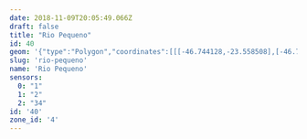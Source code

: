 ```yaml
---
date: 2018-11-09T20:05:49.066Z
draft: false
title: "Rio Pequeno"
id: 40
geom: '{"type":"Polygon","coordinates":[[[-46.744128,-23.558508],[-46.744633,-23.558503],[-46.746397,-23.558284],[-46.747173,-23.558709],[-46.747386,-23.558777],[-46.74759,-23.558754],[-46.747856,-23.558474],[-46.748107,-23.558351],[-46.748416,-23.557954],[-46.750515,-23.55655],[-46.751271,-23.555186],[-46.751439,-23.555034],[-46.751684,-23.554924],[-46.752097,-23.554921],[-46.755001,-23.555892],[-46.755467,-23.5559],[-46.755805,-23.555767],[-46.756171,-23.555355],[-46.757959,-23.550903],[-46.75959,-23.555293],[-46.760157,-23.55573],[-46.761882,-23.556481],[-46.762229,-23.556841],[-46.762406,-23.557489],[-46.762624,-23.557833],[-46.76425,-23.558812],[-46.764414,-23.55899],[-46.764472,-23.559247],[-46.764399,-23.559496],[-46.763097,-23.560814],[-46.763695,-23.561323],[-46.76383,-23.561196],[-46.764533,-23.561057],[-46.764887,-23.562912],[-46.764949,-23.563093],[-46.765239,-23.563458],[-46.765914,-23.563789],[-46.766396,-23.563362],[-46.766501,-23.563462],[-46.766507,-23.563703],[-46.767273,-23.563336],[-46.767521,-23.563475],[-46.76746,-23.563675],[-46.767673,-23.563767],[-46.769746,-23.564043],[-46.770746,-23.564287],[-46.77106,-23.564518],[-46.772078,-23.566125],[-46.772193,-23.566595],[-46.772493,-23.569375],[-46.772434,-23.569445],[-46.772508,-23.569498],[-46.772617,-23.569897],[-46.772471,-23.57023],[-46.777352,-23.570862],[-46.777643,-23.570964],[-46.778329,-23.571398],[-46.77868,-23.571454],[-46.778806,-23.571403],[-46.778903,-23.57167],[-46.779026,-23.571551],[-46.779131,-23.571256],[-46.779254,-23.571113],[-46.779458,-23.571041],[-46.779838,-23.571117],[-46.779773,-23.570641],[-46.780327,-23.570815],[-46.780346,-23.571191],[-46.780087,-23.571761],[-46.780126,-23.57202],[-46.780676,-23.572506],[-46.78112,-23.572795],[-46.781287,-23.573103],[-46.781244,-23.573408],[-46.781468,-23.573559],[-46.781927,-23.574218],[-46.782305,-23.574381],[-46.780882,-23.574455],[-46.781591,-23.576849],[-46.780705,-23.577046],[-46.78071,-23.577094],[-46.780052,-23.577263],[-46.779447,-23.577895],[-46.778756,-23.578322],[-46.778411,-23.57877],[-46.778396,-23.579454],[-46.778167,-23.579936],[-46.777798,-23.580356],[-46.777189,-23.58082],[-46.776838,-23.581241],[-46.77637,-23.581587],[-46.776018,-23.582286],[-46.775105,-23.58285],[-46.775059,-23.582925],[-46.775113,-23.582995],[-46.772489,-23.58278],[-46.770552,-23.582937],[-46.76989,-23.583115],[-46.767187,-23.584616],[-46.766286,-23.584906],[-46.765557,-23.585056],[-46.763076,-23.585372],[-46.761798,-23.585451],[-46.761763,-23.585536],[-46.760735,-23.585723],[-46.760529,-23.585698],[-46.758536,-23.586216],[-46.757512,-23.586352],[-46.756833,-23.586374],[-46.756885,-23.586284],[-46.756428,-23.585895],[-46.755429,-23.58567],[-46.755245,-23.585508],[-46.754926,-23.584775],[-46.754643,-23.584577],[-46.754434,-23.584535],[-46.754336,-23.584682],[-46.754347,-23.584519],[-46.753525,-23.58442],[-46.753322,-23.584476],[-46.752439,-23.584948],[-46.752249,-23.584979],[-46.752034,-23.584928],[-46.751819,-23.584724],[-46.751653,-23.583987],[-46.751409,-23.583678],[-46.751143,-23.583526],[-46.750843,-23.583481],[-46.75022,-23.58369],[-46.750067,-23.583693],[-46.749816,-23.583576],[-46.749628,-23.583311],[-46.749649,-23.582696],[-46.749458,-23.582225],[-46.749458,-23.581975],[-46.750012,-23.581032],[-46.75004,-23.580846],[-46.749957,-23.580691],[-46.749533,-23.580344],[-46.749406,-23.580163],[-46.749381,-23.579899],[-46.749627,-23.579429],[-46.749617,-23.579104],[-46.748942,-23.57826],[-46.748667,-23.578127],[-46.748011,-23.578119],[-46.74678,-23.57857],[-46.745911,-23.579124],[-46.745675,-23.5792],[-46.7455,-23.579175],[-46.745124,-23.57897],[-46.745048,-23.57838],[-46.744922,-23.578165],[-46.74456,-23.578016],[-46.743625,-23.577911],[-46.743349,-23.577823],[-46.743181,-23.577655],[-46.742943,-23.576958],[-46.74274,-23.576695],[-46.73977,-23.57512],[-46.738996,-23.574196],[-46.738835,-23.574088],[-46.73741,-23.573681],[-46.737004,-23.573741],[-46.735965,-23.574115],[-46.73582,-23.573862],[-46.738547,-23.572498],[-46.738919,-23.572252],[-46.741729,-23.568805],[-46.741368,-23.568403],[-46.741115,-23.567997],[-46.741991,-23.566916],[-46.742073,-23.566965],[-46.742566,-23.56636],[-46.741507,-23.565575],[-46.742529,-23.564278],[-46.741792,-23.563748],[-46.742015,-23.5635],[-46.741895,-23.563424],[-46.742159,-23.563135],[-46.742348,-23.56304],[-46.742467,-23.562886],[-46.742272,-23.562916],[-46.743625,-23.561257],[-46.743686,-23.560751],[-46.743317,-23.560407],[-46.743353,-23.560217],[-46.743835,-23.560253],[-46.744128,-23.558508]]]}'
slug: 'rio-pequeno'
name: 'Rio Pequeno'
sensors:
  0: "1"
  1: "2"
  2: "34"
id: '40'
zone_id: '4'
---
```

		